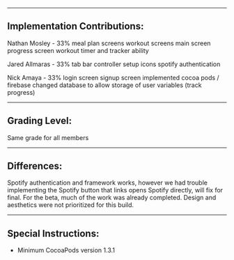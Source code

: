 -----------------------------
Implementation Contributions:
-----------------------------
Nathan Mosley - 33%
	meal plan screens
	workout screens
	main screen
        progress screen
        workout timer and tracker ability
        

Jared Allmaras - 33%
	tab bar controller setup
	icons
       spotify authentication


Nick Amaya - 33%
	login screen
	signup screen
	implemented cocoa pods / firebase
       changed database to allow storage of user variables (track progress)

-----------------------------
Grading Level:
-----------------------------
Same grade for all members

-----------------------------
Differences:
-----------------------------
Spotify authentication and framework works, however we had trouble implementing the Spotify button that links opens Spotify directly, will fix for final.  For the beta, much of the work was already completed. Design and aesthetics were not prioritized for this build.

-----------------------------
Special Instructions:
-----------------------------
- Minimum CocoaPods version 1.3.1

